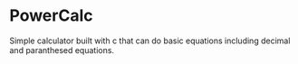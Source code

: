 # PowerCalc
Simple calculator built with c that can do basic equations including decimal and paranthesed equations.
